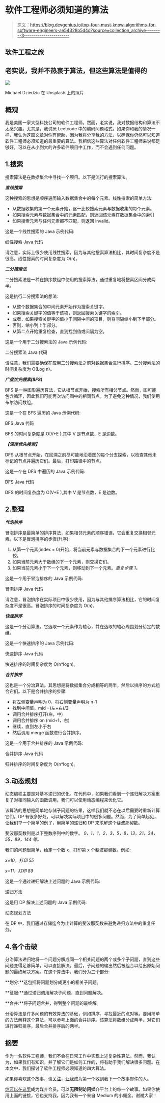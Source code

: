 # 软件工程师必须知道的算法

> 原文：<https://blog.devgenius.io/top-four-must-know-algorithms-for-software-engineers-ae54328b5d4d?source=collection_archive---------3----------------------->

## 软件工程之旅

## 老实说，我并不热衷于算法，但这些算法是值得的

![](img/5d641fde128a3f23991d7548b56a3289.png)

Michael Dziedzic 在 Unsplash 上的照片

## 概观

我是美国一家大型科技公司的软件工程师。然而，老实说，我对数据结构和算法不太感兴趣。尤其是，我讨厌 Leetcode 中的编码问题格式。如果你和我的情况一样，我认为这篇文章对你有帮助，因为我将分享我的方法，以确保你仍然可以知道软件工程师必须知道的最重要的算法。我相信这些算法对任何软件工程师来说都足够好，可以在从小到大的许多软件项目中工作，而不会遇到任何问题。

## 1.搜索

搜索算法是在数据集合中寻找一个项目。以下是流行的搜索算法。

***直线搜索***

这种搜索的思想是顺序遍历输入数据集合中的每个元素。线性搜索的简单方法:

*   从数据收集的第一个元素开始，逐一比较搜索元素与数据收集的每个元素。
*   如果搜索元素与数据集合中的元素匹配，则返回该元素在数据集合中的索引
*   如果搜索元素与任何元素都不匹配，则返回 invalid。

这是一个线性搜索的 Java 示例代码:

线性搜索 Java 代码

请注意，实际上很少使用线性搜索，因为与其他搜索算法相比，其时间复杂度不是很高。线性搜索的时间复杂度为 O(n)。

***二分搜索法***

二分搜索法是一种在排序数组中使用的搜索算法，通过重复地将搜索区间分成两半。

这是执行二分搜索法的想法:

*   从整个数据集合的中间元素开始作为搜索关键字。
*   如果搜索关键字的值等于该项，则返回搜索关键字的索引。
*   或者，如果搜索关键字的值小于间隔中间的项目，则将间隔缩小到下半部分。
*   否则，缩小到上半部分。
*   从第二点开始重复检查，直到找到值或间隔为空。

这是一个用于二分搜索法的 Java 示例代码:

二分搜索法 Java 代码

请注意，我们需要确保在应用二分搜索法之前对数据集合进行排序。二分搜索法的时间复杂度为 O(Log n)。

***广度优先搜索(BFS)***

BFS 是一种图形遍历算法，它从根节点开始，搜索所有相邻节点。然而，图可能包含循环，因此我们可能再次访问图中的相同节点。为了避免这种情况，我们使用布尔访问数组。

这是一个在 BFS 遍历的 Java 示例代码:

BFS Java 代码

BFS 的时间复杂度是 O(V+E ),其中 V 是节点数，E 是边数。

***【深度优先搜索】***

DFS 从根节点开始，在回溯之前尽可能地沿着图的每个分支探索，以检查其他未标记的节点并遍历它们。最后，打印路径中的节点。

这是一个在 DFS 中遍历的 Java 示例代码:

DFS Java 代码

DFS 的时间复杂度为 O(V+E ),其中 V 是节点数，E 是边数。

## 2.整理

***气泡排序***

冒泡排序是最简单的排序算法，如果相邻元素的顺序错误，它会重复交换相邻元素。以下是冒泡排序的步骤(升序):

1.  从第一个元素(index = 0)开始，将当前元素与数据集合的下一个元素进行比较。
2.  如果当前元素大于数组的下一个元素，则交换它们。
3.  如果当前元素小于下一个元素，则移动到下一个元素。*重复步骤 1。*

这是一个用于冒泡排序的 Java 示例代码:

冒泡排序 Java 代码

请注意，冒泡排序在实际项目中很少使用，因为与其他排序算法相比，它的时间复杂度不是很高。冒泡排序的时间复杂度为 O(n)。

***快速排序***

这是一个分治算法。它选取一个元素作为轴心，并在选取的轴心周围划分给定的数组。

这是一个快速排序的 Java 示例代码:

快速排序 Java 代码

快速排序的时间复杂度为 O(n*logn)。

***合并排序***

这也是一个分治算法。其思想是将数据集合分成相等的两半，然后以排序的方式组合它们。以下是合并排序的步骤:

*   将左侧变量声明为 0，将右侧变量声明为 n-1
*   找到中间值。mid =(左+右)/2
*   调用合并排序打开(左，中)
*   调用合并排序 on (mid+1，右)
*   继续，直到左小于右
*   然后调用 merge 函数进行合并排序。

这是一个用于合并排序的 Java 示例代码:

合并排序 Java 代码

归并排序的时间复杂度为 O(n*logn)。

## 3.动态规划

动态编程主要是对基本递归的优化。在代码中，如果我们看到一个递归解决方案重复了对相同输入的函数调用，我们可以使用动态编程来优化它。

该算法的思想是简单地存储子问题的结果，这样我们就不必在以后需要时重新计算它们。DP 有很多好处，可以解决实际项目中的很多问题。然而，为了简单起见，让我们举一个简单的例子，用简单的递归和 DP 来求解这个斐波那契数。

斐波那契数列是以下整数序列中的数字。
*0，1，1，2，3，5，8，13，21，34，55，89，144 等。*

我们的问题很简单，给定一个数 x，打印第 x 个斐波那契数。例如:

*x=10，打印 55*

*x=11，打印 89*

这是一个通过递归解决上述问题的 Java 示例代码:

递归方法

这是用 DP 解决上述问题的 Java 示例代码:

动态规划方法

在 DP 中，我们通过存储迄今为止计算的斐波那契数来避免递归方法中的重复任务。

## 4.各个击破

分治算法递归地将一个问题分解成同一个相关问题的两个或多个子问题，直到这些问题变得足够简单，可以直接解决。最后，子问题的输出然后被组合以给出原始问题的最终解决方案。在这个算法中，我们分为三个部分:

**划分:**这包括将问题划分成更小的相关子问题。

**征服:**通过递归调用解决子问题，直到问题解决。

**合并:**将子问题合并，得到整个问题的最终解。

分治算法是许多问题的有效算法的基础，例如排序、寻找最近的点对等。要用简单的方法解释这个算法，可以参考上面的合并排序。该算法将数组分成两半，对它们进行递归排序，最后合并排序后的两半。

## 摘要

作为一名软件工程师，我们不会在日常工作中实现上述复杂性算法。然而，我认为，如果我们有知识，并了解它们是如何工作的，将有助于我们解决很多问题。在本文中，我们探讨了软件工程师必须知道的四大算法。

如果你喜欢这个故事，请[关注](https://medium.com/@techisbeautiful)，[让我](https://medium.com/subscribe/@techisbeautiful)成为第一个收到我下一个故事邮件的人。

[你可以在这里](https://medium.com/@techisbeautiful/membership)成为媒介会员，可以**无限制访问**媒介平台上的每一个故事。如果你使用上面的链接，它也支持我，因为我有一个来自 Medium 的小佣金。谢谢大家！